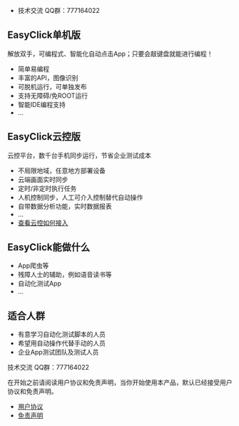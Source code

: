 
- 技术交流 QQ群：777164022

## EasyClick单机版

解放双手，可编程式、智能化自动点击App；只要会敲键盘就能进行编程！
* 简单易编程
* 丰富的API，图像识别
* 可脱机运行，可单独发布
* 支持无障碍/免ROOT运行
* 智能IDE编程支持
* ...

## EasyClick云控版
云控平台，数千台手机同步运行，节省企业测试成本
* 不局限地域，任意地方部署设备
* 云端画面实时同步
* 定时/非定时执行任务
* 人机控制同步，人工可介入控制替代自动操作
* 自带数据分析功能，实时数据报表
* ...
* [查看云控如何接入](zh-cn/ecloud/intro)

## EasyClick能做什么
* App爬虫等
* 残障人士的辅助，例如语音读书等
* 自动化测试App
* ...

## 适合人群
* 有意学习自动化测试脚本的人员
* 希望用自动操作代替手动的人员
* 企业App测试团队及测试人员




技术交流 QQ群：777164022

在开始之前请阅读用户协议和免责声明，当你开始使用本产品，默认已经接受用户协议和免责声明。
* [用户协议](/zh-cn/agreement.md)
* [免责声明](/zh-cn/declare.md)
